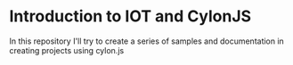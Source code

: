 # Introduction to IOT and CylonJS

In this repository I'll try to create a series of samples and documentation in creating projects using cylon.js
